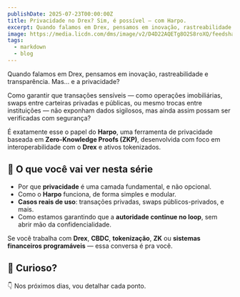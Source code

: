 ```yaml
---
publishDate: 2025-07-23T00:00:00Z
title: Privacidade no Drex? Sim, é possível — com Harpo.
excerpt: Quando falamos em Drex, pensamos em inovação, rastreabilidade e transparência. Mas… e a privacidade?
image: https://media.licdn.com/dms/image/v2/D4D22AQETg8O2S8roXQ/feedshare-shrink_800/B4DZg3jerbHAAg-/0/1753278707542?e=1756944000&v=beta&t=SIJTFXMeLPNXkXeHsNLgUlpup0BqGw4WSXFVLaa5vDQ
tags:
  - markdown
  - blog
---
```


Quando falamos em Drex, pensamos em inovação, rastreabilidade e transparência. Mas… e a privacidade?

Como garantir que transações sensíveis — como operações imobiliárias, swaps entre carteiras privadas e públicas, ou mesmo trocas entre instituições — não exponham dados sigilosos, mas ainda assim possam ser verificadas com segurança?

É exatamente esse o papel do **Harpo**, uma ferramenta de privacidade baseada em **Zero-Knowledge Proofs (ZKP)**, desenvolvida com foco em interoperabilidade com o **Drex** e ativos tokenizados.

## 🧩 O que você vai ver nesta série

- Por que **privacidade** é uma camada fundamental, e não opcional.  
- Como o **Harpo** funciona, de forma simples e modular.  
- **Casos reais de uso**: transações privadas, swaps públicos-privados, e mais.  
- Como estamos garantindo que a **autoridade continue no loop**, sem abrir mão da confidencialidade.  

Se você trabalha com **Drex**, **CBDC**, **tokenização**, **ZK** ou **sistemas financeiros programáveis** — essa conversa é pra você.

## 🧠 Curioso?
👇 Nos próximos dias, vou detalhar cada ponto.  